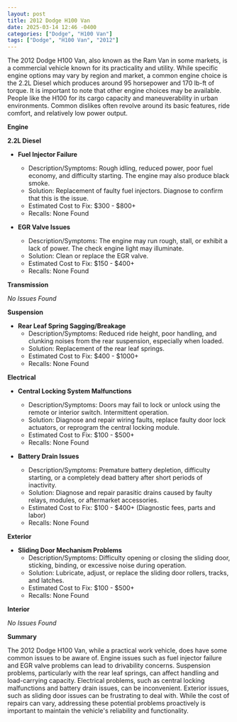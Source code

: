```yaml
---
layout: post
title: 2012 Dodge H100 Van
date: 2025-03-14 12:46 -0400
categories: ["Dodge", "H100 Van"]
tags: ["Dodge", "H100 Van", "2012"]
---
```

The 2012 Dodge H100 Van, also known as the Ram Van in some markets, is a commercial vehicle known for its practicality and utility. While specific engine options may vary by region and market, a common engine choice is the 2.2L Diesel which produces around 95 horsepower and 170 lb-ft of torque. It is important to note that other engine choices may be available. People like the H100 for its cargo capacity and maneuverability in urban environments. Common dislikes often revolve around its basic features, ride comfort, and relatively low power output.

**Engine**

**2.2L Diesel**

*   **Fuel Injector Failure**
    *   Description/Symptoms: Rough idling, reduced power, poor fuel economy, and difficulty starting. The engine may also produce black smoke.
    *   Solution: Replacement of faulty fuel injectors. Diagnose to confirm that this is the issue.
    *   Estimated Cost to Fix: $300 - $800+
    * Recalls: None Found

*   **EGR Valve Issues**
    *   Description/Symptoms: The engine may run rough, stall, or exhibit a lack of power. The check engine light may illuminate.
    *   Solution: Clean or replace the EGR valve.
    *   Estimated Cost to Fix: $150 - $400+
    * Recalls: None Found

**Transmission**

*No Issues Found*

**Suspension**

*   **Rear Leaf Spring Sagging/Breakage**
    *   Description/Symptoms: Reduced ride height, poor handling, and clunking noises from the rear suspension, especially when loaded.
    *   Solution: Replacement of the rear leaf springs.
    *   Estimated Cost to Fix: $400 - $1000+
    * Recalls: None Found

**Electrical**

*   **Central Locking System Malfunctions**
    *   Description/Symptoms: Doors may fail to lock or unlock using the remote or interior switch. Intermittent operation.
    *   Solution: Diagnose and repair wiring faults, replace faulty door lock actuators, or reprogram the central locking module.
    *   Estimated Cost to Fix: $100 - $500+
    * Recalls: None Found

*   **Battery Drain Issues**
    *   Description/Symptoms: Premature battery depletion, difficulty starting, or a completely dead battery after short periods of inactivity.
    *   Solution: Diagnose and repair parasitic drains caused by faulty relays, modules, or aftermarket accessories.
    *   Estimated Cost to Fix: $100 - $400+ (Diagnostic fees, parts and labor)
    * Recalls: None Found

**Exterior**

*   **Sliding Door Mechanism Problems**
    *   Description/Symptoms: Difficulty opening or closing the sliding door, sticking, binding, or excessive noise during operation.
    *   Solution: Lubricate, adjust, or replace the sliding door rollers, tracks, and latches.
    *   Estimated Cost to Fix: $100 - $500+
    * Recalls: None Found

**Interior**

*No Issues Found*

**Summary**

The 2012 Dodge H100 Van, while a practical work vehicle, does have some common issues to be aware of. Engine issues such as fuel injector failure and EGR valve problems can lead to drivability concerns. Suspension problems, particularly with the rear leaf springs, can affect handling and load-carrying capacity. Electrical problems, such as central locking malfunctions and battery drain issues, can be inconvenient. Exterior issues, such as sliding door issues can be frustrating to deal with. While the cost of repairs can vary, addressing these potential problems proactively is important to maintain the vehicle's reliability and functionality.

